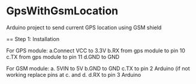 # GpsWithGsmLocation
Arduino project to send current GPS location using GSM shield

== Step 1: Installation

For GPS module:
 a.Connect VCC to 3.3V
 b.RX from gps module to pin 10
 c.TX from gps module to pin 11
 d.GND to GND

For GSM module:
 a. 5VIN to 5V 
 b.GND to GND 
 c.TX to pin 2 Arduino (if not working replace pins at c. and d.
 d.RX to pin 3 Arduino
